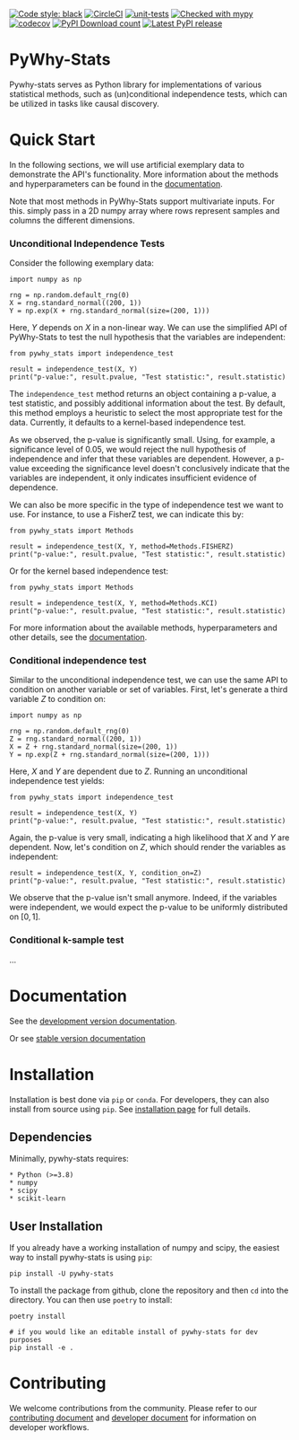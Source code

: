 [![Code style: black](https://img.shields.io/badge/code%20style-black-000000.svg)](https://github.com/psf/black)
[![CircleCI](https://circleci.com/gh/py-why/pywhy-stats/tree/main.svg?style=svg)](https://circleci.com/gh/py-why/pywhy-stats/tree/main)
[![unit-tests](https://github.com/py-why/pywhy-stats/actions/workflows/main.yml/badge.svg)](https://github.com/py-why/pywhy-stats/actions/workflows/main.yml)
[![Checked with mypy](http://www.mypy-lang.org/static/mypy_badge.svg)](http://mypy-lang.org/)
[![codecov](https://codecov.io/gh/py-why/pywhy-stats/branch/main/graph/badge.svg?token=H1reh7Qwf4)](https://codecov.io/gh/py-why/pywhy-stats)
[![PyPI Download count](https://img.shields.io/pypi/dm/pywhy-stats.svg)](https://pypistats.org/packages/pywhy-stats)
[![Latest PyPI release](https://img.shields.io/pypi/v/pywhy-stats.svg)](https://pypi.org/project/pywhy-stats/)

# PyWhy-Stats

Pywhy-stats serves as Python library for implementations of various statistical methods, such as (un)conditional independence tests, which can be utilized in tasks like causal discovery.

# Quick Start

In the following sections, we will use artificial exemplary data to demonstrate the API's functionality. More 
information about the methods and hyperparameters can be found in the [documentation](https://py-why.github.io/pywhy-stats/stable/index.html).

Note that most methods in PyWhy-Stats support multivariate inputs. For this. simply pass in a
2D numpy array where rows represent samples and columns the different dimensions.

### Unconditional Independence Tests

Consider the following exemplary data:

```
import numpy as np
  
rng = np.random.default_rng(0)
X = rng.standard_normal((200, 1))
Y = np.exp(X + rng.standard_normal(size=(200, 1)))
```

Here, $Y$ depends on $X$ in a non-linear way. We can use the simplified API of PyWhy-Stats to test the null hypothesis 
that the variables are independent:

```
from pywhy_stats import independence_test
 
result = independence_test(X, Y)
print("p-value:", result.pvalue, "Test statistic:", result.statistic)
```

The `independence_test` method returns an object containing a p-value, a test statistic, and possibly additional 
information about the test. By default, this method employs a heuristic to select the most appropriate test for the 
data. Currently, it defaults to a kernel-based independence test.

As we observed, the p-value is significantly small. Using, for example, a significance level of 0.05, we would reject 
the null hypothesis of independence and infer that these variables are dependent. However, a p-value exceeding the 
significance level doesn't conclusively indicate that the variables are independent, it only indicates insufficient 
evidence of dependence.

We can also be more specific in the type of independence test we want to use. For instance, to use
a FisherZ test, we can indicate this by:

```
from pywhy_stats import Methods

result = independence_test(X, Y, method=Methods.FISHERZ)
print("p-value:", result.pvalue, "Test statistic:", result.statistic)
```

Or for the kernel based independence test:

```
from pywhy_stats import Methods

result = independence_test(X, Y, method=Methods.KCI)
print("p-value:", result.pvalue, "Test statistic:", result.statistic)
```

For more information about the available methods, hyperparameters and other details, see the
[documentation](https://py-why.github.io/pywhy-stats/stable/index.html).

### Conditional independence test

Similar to the unconditional independence test, we can use the same API to condition on another variable or set of 
variables. First, let's generate a third variable $Z$ to condition on:

```
import numpy as np
  
rng = np.random.default_rng(0)
Z = rng.standard_normal((200, 1))
X = Z + rng.standard_normal(size=(200, 1))
Y = np.exp(Z + rng.standard_normal(size=(200, 1)))
```

Here, $X$ and $Y$ are dependent due to $Z$. Running an unconditional independence test yields:

```
from pywhy_stats import independence_test
 
result = independence_test(X, Y)
print("p-value:", result.pvalue, "Test statistic:", result.statistic)
```

Again, the p-value is very small, indicating a high likelihood that $X$ and $Y$ are dependent. Now,
let's condition on $Z$, which should render the variables as independent:

```
result = independence_test(X, Y, condition_on=Z)
print("p-value:", result.pvalue, "Test statistic:", result.statistic)
```

We observe that the p-value isn't small anymore. Indeed, if the variables were independent, we would expect the p-value 
to be uniformly distributed on $[0, 1]$.

### Conditional k-sample test

...

# Documentation

See the [development version documentation](https://py-why.github.io/pywhy-stats/dev/index.html).

Or see [stable version documentation](https://py-why.github.io/pywhy-stats/stable/index.html)

# Installation

Installation is best done via `pip` or `conda`. For developers, they can also install from source using `pip`. See [installation page](https://www.pywhy.org/pywhy-stats/dev/installation.html) for full details.

## Dependencies

Minimally, pywhy-stats requires:

    * Python (>=3.8)
    * numpy
    * scipy
    * scikit-learn

## User Installation

If you already have a working installation of numpy and scipy, the easiest way to install pywhy-stats is using `pip`:

    pip install -U pywhy-stats

To install the package from github, clone the repository and then `cd` into the directory. You can then use `poetry` to install:

    poetry install

    # if you would like an editable install of pywhy-stats for dev purposes
    pip install -e .

# Contributing

We welcome contributions from the community. Please refer to our [contributing document](./CONTRIBUTING.md) and [developer document](./DEVELOPING.md) for information on developer workflows.